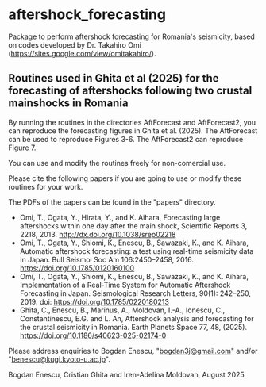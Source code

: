 # aftershock_forecasting
Package to perform aftershock forecasting for Romania's seismicity, based on codes developed by Dr. Takahiro Omi (https://sites.google.com/view/omitakahiro/).

Routines used in Ghita et al (2025) for the forecasting of aftershocks following two crustal mainshocks in Romania
-------------------------------------------------------------------------------------------------------------------

By running the routines in the directories
AftForecast and
AftForecast2,
you can reproduce the forecasting figures in Ghita et al. (2025).
The AftForecast can be used to reproduce Figures 3-6.
The AftForecast2 can reproduce Figure 7.

You can use and modify the routines freely for non-comercial use.

Please cite the following papers if you are going to use or modify these routines for your work.

The PDFs of the papers can be found in the "papers" directory.

- Omi, T., Ogata, Y., Hirata, Y., and K. Aihara, Forecasting large aftershocks within one day after the main shock, Scientific Reports 3, 2218, 2013. http://dx.doi.org/10.1038/srep02218
- Omi, T., Ogata, Y., Shiomi, K., Enescu, B., Sawazaki, K., and K. Aihara, Automatic aftershock forecasting: a test using real-time seismicity data in Japan. Bull Seismol Soc Am 106:2450–2458, 2016. https://doi.org/10.1785/0120160100
- Omi, T., Ogata, Y., Shiomi, K., Enescu, B., Sawazaki, K., and K. Aihara, Implementation of a Real‐Time System for Automatic Aftershock Forecasting in Japan. Seismological Research Letters, 90(1): 242–250, 2019. doi: https://doi.org/10.1785/0220180213
- Ghita, C., Enescu, B., Marinus, A., Moldovan, I.-A., Ionescu, C., Constantinescu, E.G. and L. An, Aftershock analysis and forecasting for the crustal seismicity in Romania. Earth Planets Space 77, 48, (2025). https://doi.org/10.1186/s40623-025-02174-0

Please address enquiries to Bogdan Enescu, "bogdan3j@gmail.com" and/or "benescu@kugi.kyoto-u.ac.jp".

Bogdan Enescu, Cristian Ghita and Iren-Adelina Moldovan,
August 2025
